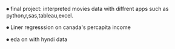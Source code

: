 ⏺  final project: interpreted movies data with diffrent apps such as python,r,sas,tableau,excel.

⏺ Liner regresssion on canada's percapita income

⏺ eda on with hyndi data

